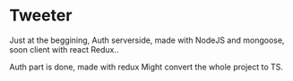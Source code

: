 # Tweeter
Just at the beggining, Auth serverside, made with NodeJS and mongoose, soon client with react Redux..

Auth part is done, made with redux
Might convert the whole project to TS.
